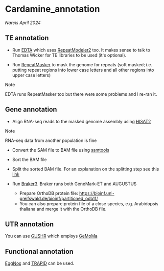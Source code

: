 # Cardamine_annotation

*Narcis April 2024*

## TE annotation

* Run [EDTA](https://github.com/oushujun/EDTA) which uses [RepeatModeler2](https://github.com/Dfam-consortium/RepeatModeler/tree/master) too. It makes sense to talk to Thomas Wicker for TE libraries to be used (it's optional).

* Run [RepeatMasker](https://www.repeatmasker.org/RepeatMasker/) to mask the genome for repeats (soft masked; i.e. putting repeat regions into lower case letters and all other regions into upper case letters)
> [!NOTE]
> EDTA runs RepeatMasker too but there were some problems and I re-ran it.

## Gene annotation
* Align RNA-seq reads to the masked genome assembly using [HISAT2](http://daehwankimlab.github.io/hisat2/)

> [!NOTE]
> RNA-seq data from another population is fine

  * Convert the SAM file to BAM file using [samtools](https://github.com/samtools/)
  * Sort the BAM file
  * Split the sorted BAM file. For an explanation on the splitting step see this [link](https://www.biostars.org/p/348134/)  
     
* Run [Braker3](https://github.com/Gaius-Augustus/BRAKER). Braker runs both GeneMark-ET and AUGUSTUS

  * Prepare OrthoDB protein file: https://bioinf.uni-greifswald.de/bioinf/partitioned_odb11/ 
  * You can also prepare protein file of a close species, e.g. Arabidopsis thaliana and merge it with the OrthoDB file.

## UTR annotation
You can use [GUSHR](https://github.com/Gaius-Augustus/GUSHR) which employs [GeMoMa](http://www.jstacs.de/index.php/GeMoMa)

## Functional annotation

[EggNog](https://github.com/eggnogdb/eggnog-mapper/wiki/) and [TRAPID](http://bioinformatics.psb.ugent.be/trapid_02/) can be used.





